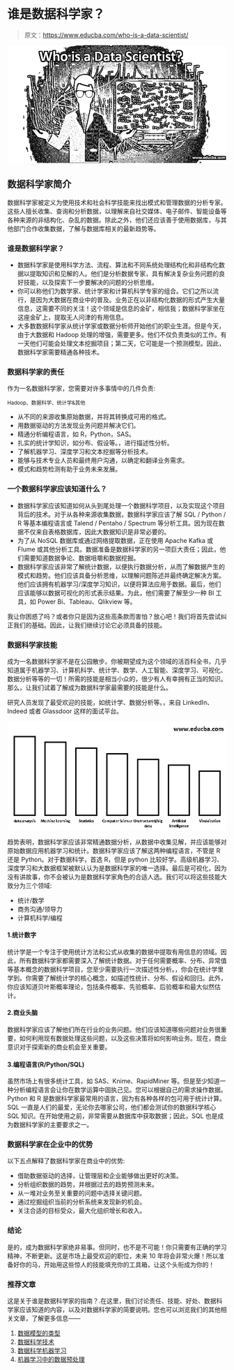 # 谁是数据科学家？

> 原文：<https://www.educba.com/who-is-a-data-scientist/>

![who-is-data-scientist](img/d27e713623c354dbdf6b9d648332cfac.png)



## 数据科学家简介

数据科学家被定义为使用技术和社会科学技能来找出模式和管理数据的分析专家。这些人擅长收集、查询和分析数据，以理解来自社交媒体、电子邮件、智能设备等各种来源的非结构化、杂乱的数据。除此之外，他们还应该善于使用数据库，与其他部门合作收集数据，了解与数据库相关的最新趋势等。

### 谁是数据科学家？

*   数据科学家是使用科学方法、流程、算法和不同系统处理结构化和非结构化数据以提取知识和见解的人。他们是分析数据专家，具有解决复杂业务问题的良好技能，以及探索下一步要解决的问题的分析思维。
*   你可以称他们为数学家、统计学家和计算机科学专家的组合。它们之所以流行，是因为大数据在商业中的普及。业务正在以非结构化数据的形式产生大量信息，这需要不同的关注！这个领域是信息的金矿，相信我；数据科学家坐在这座金矿上，提取无人问津的有用信息。
*   大多数数据科学家从统计学家或数据分析师开始他们的职业生涯。但是今天，由于大数据和 Hadoop 处理的增强，需要更多。他们不仅负责类似的工作。有一天他们可能会处理文本挖掘项目；第二天，它可能是一个预测模型。因此，数据科学家需要精通各种技术。

### 数据科学家的责任

作为一名数据科学家，您需要对许多事情中的几件负责:

<small>Hadoop、数据科学、统计学&其他</small>

*   从不同的来源收集原始数据，并将其转换成可用的格式。
*   用数据驱动的方法发现业务问题并解决它们。
*   精通分析编程语言，如 R，Python，SAS。
*   扎实的统计学知识，如分布、假设等。，进行描述性分析。
*   了解机器学习、深度学习和文本挖掘等分析技术。
*   能够与技术专业人员和最终用户沟通，以确定和翻译业务需求。
*   模式和趋势检测有助于业务未来发展。

### 一个数据科学家应该知道什么？

*   数据科学家应该知道如何从头到尾处理一个数据科学项目，以及实现这个项目背后的技术。对于从各种来源收集数据，数据科学家应该了解 SQL / Python / R 等基本编程语言或 Talend / Pentaho / Spectrum 等分析工具。因为现在数据不仅来自表格数据库，因此大数据知识是非常必要的。
*   为了从 NoSQL 数据库或通过网络提取数据，正在使用 Apache Kafka 或 Flume 或其他分析工具。数据准备是数据科学家的另一项巨大责任；因此，他们需要知道数据争论、数据咀嚼和数据挖掘。
*   数据科学家应该非常了解统计数据，以便执行数据分析，从而了解数据产生的模式和趋势。他们应该具备分析思维，以理解问题陈述并最终确定解决方案。他们应该拥有机器学习/深度学习知识，以便将算法应用于数据。最后，他们应该能够以数据可视化的形式表示结果。为此，他们需要了解至少一种 BI 工具，如 Power Bi、Tableau、Qlikview 等。

我让你困惑了吗？或者你只是因为这些高条款而害怕？放心吧！我们将首先尝试纠正我们的基础。因此，让我们继续讨论它必须具备的技能。

### 数据科学家技能

成为一名数据科学家不是在公园散步。你被期望成为这个领域的活百科全书，几乎知道属于机器学习、计算机科学、统计学、数学、人工智能、深度学习、可视化、数据分析等等的一切！所需的技能是相当小众的，很少有人有幸拥有正当的知识。那么，让我们试着了解成为数据科学家最需要的技能是什么。

研究人员发现了最受欢迎的技能，如统计学、数据分析等。，来自 LinkedIn、Indeed 或者 Glassdoor 这样的面试平台。

![who is data scientist](img/dbcab81e9adf88ea1fd1f74f809a2d76.png)



趋势表明，数据科学家应该非常精通数据分析，从数据中收集见解，并应该能够对原始数据应用机器学习和统计。数据科学家应该了解这两种编程语言，不管是 R 还是 Python。对于数据科学，首选 R，但是 python 比较好学。高级机器学习、深度学习和大数据框架被默认认为是数据科学家的唯一选择。最后是可视化，因为没有讲故事，你不会被认为是数据科学家角色的合适人选。我们可以将这些技能大致分为三个领域:

*   统计/数学
*   商务沟通/领导力
*   计算机科学/编程

#### 1.统计数字

统计学是一个专注于使用统计方法和公式从收集的数据中提取有用信息的领域。因此，所有数据科学家都需要深入了解统计数据。对于任何需要概率、分布、异常值等基本概念的数据科学项目，您至少需要执行一次描述性分析。，你会在统计学里学到。你需要了解统计学的核心概念，如描述性统计、分布、假设和回归。此外，你应该知道贝叶斯概率理论，包括条件概率、先验概率、后验概率和最大似然估计。

#### 2.商业头脑

数据科学家应该了解他们所在行业的业务问题。他们应该知道哪些问题对业务很重要，如何利用现有数据处理这些问题，以及这些决策将如何影响业务。现在，商业意识对于探索新的商业机会至关重要。

#### 3.编程语言(R/Python/SQL)

虽然市场上有很多统计工具，如 SAS、Knime、RapidMiner 等。但是至少知道一种分析编程语言会让你在数学运算中固执己见。您可以根据自己的需求操作数据。Python 和 R 是数据科学家最常用的语言，因为有各种各样的包可用于统计计算。SQL 一直是人们的最爱，无论你去哪家公司，他们都会测试你的数据科学核心 SQL 知识。在开始使用之前，非常需要从数据库中获取数据；因此，SQL 也是成为数据科学家的主要要求之一。

### 数据科学家在企业中的优势

以下五点解释了数据科学家在商业中的优势:

*   借助数据驱动的选择，让管理层和企业能够做出更好的决策。
*   分析组织数据的趋势，并根据过去的趋势预测未来。
*   从一堆对业务至关重要的问题中选择关键问题。
*   通过挖掘组织当前的分析系统来发现新的机会。
*   关注合适的目标受众，最大化组织增长和收入。

### 结论

是的，成为数据科学家绝非易事。但同时，也不是不可能！你只需要有正确的学习精神，不断更新。这是市场上最受欢迎的职位，未来 10 年将会非常火爆！所以准备好你的马，开始用这些惊人的技能填充你的工具箱，让这个头衔成为你的！

### 推荐文章

这是关于谁是数据科学家的指南？.在这里，我们讨论责任、技能、好处、数据科学家应该知道的内容，以及对数据科学家的简要说明。您也可以浏览我们的其他相关文章，了解更多信息——

1.  [数据模型的类型](https://www.educba.com/types-of-data-model/)
2.  [数据科学技术](https://www.educba.com/data-science-techniques/)
3.  [数据科学机器学习](https://www.educba.com/data-science-machine-learning/)
4.  [机器学习中的数据预处理](https://www.educba.com/data-preprocessing-in-machine-learning/)





